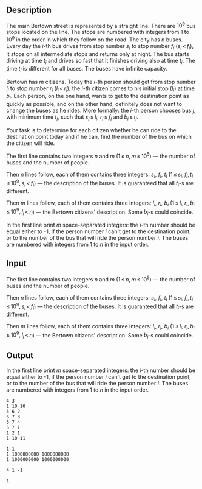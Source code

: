 ## Description

<div><p>The main Bertown street is represented by a straight line. There are <span class="tex-span">10<sup class="upper-index">9</sup></span> bus stops located on the line. The stops are numbered with integers from <span class="tex-span">1</span> to <span class="tex-span">10<sup class="upper-index">9</sup></span> in the order in which they follow on the road. The city has <span class="tex-span"><i>n</i></span> buses. Every day the <span class="tex-span"><i>i</i></span>-th bus drives from stop number <span class="tex-span"><i>s</i><sub class="lower-index"><i>i</i></sub></span> to stop number <span class="tex-span"><i>f</i><sub class="lower-index"><i>i</i></sub></span> (<span class="tex-span"><i>s</i><sub class="lower-index"><i>i</i></sub> &lt; <i>f</i><sub class="lower-index"><i>i</i></sub></span>), it stops on all intermediate stops and returns only at night. The bus starts driving at time <span class="tex-span"><i>t</i><sub class="lower-index"><i>i</i></sub></span> and drives so fast that it finishes driving also at time <span class="tex-span"><i>t</i><sub class="lower-index"><i>i</i></sub></span>. The time <span class="tex-span"><i>t</i><sub class="lower-index"><i>i</i></sub></span> is different for all buses. The buses have infinite capacity.</p><p>Bertown has <span class="tex-span"><i>m</i></span> citizens. Today the <span class="tex-span"><i>i</i></span>-th person should get from stop number <span class="tex-span"><i>l</i><sub class="lower-index"><i>i</i></sub></span> to stop number <span class="tex-span"><i>r</i><sub class="lower-index"><i>i</i></sub></span> (<span class="tex-span"><i>l</i><sub class="lower-index"><i>i</i></sub> &lt; <i>r</i><sub class="lower-index"><i>i</i></sub></span>); the <span class="tex-span"><i>i</i></span>-th citizen comes to his initial stop (<span class="tex-span"><i>l</i><sub class="lower-index"><i>i</i></sub></span>) at time <span class="tex-span"><i>b</i><sub class="lower-index"><i>i</i></sub></span>. Each person, on the one hand, wants to get to the destination point as quickly as possible, and on the other hand, definitely does not want to change the buses as he rides. More formally: the <span class="tex-span"><i>i</i></span>-th person chooses bus <span class="tex-span"><i>j</i></span>, with minimum time <span class="tex-span"><i>t</i><sub class="lower-index"><i>j</i></sub></span>, such that <span class="tex-span"><i>s</i><sub class="lower-index"><i>j</i></sub> ≤ <i>l</i><sub class="lower-index"><i>i</i></sub></span>, <span class="tex-span"><i>r</i><sub class="lower-index"><i>i</i></sub> ≤ <i>f</i><sub class="lower-index"><i>j</i></sub></span> and <span class="tex-span"><i>b</i><sub class="lower-index"><i>i</i></sub> ≤ <i>t</i><sub class="lower-index"><i>j</i></sub></span>. </p><p>Your task is to determine for each citizen whether he can ride to the destination point today and if he can, find the number of the bus on which the citizen will ride.</p></div><div class="input-specification"><p>The first line contains two integers <span class="tex-span"><i>n</i></span> and <span class="tex-span"><i>m</i></span> (<span class="tex-span">1 ≤ <i>n</i>, <i>m</i> ≤ 10<sup class="upper-index">5</sup></span>) — the number of buses and the number of people. </p><p>Then <span class="tex-span"><i>n</i></span> lines follow, each of them contains three integers: <span class="tex-span"><i>s</i><sub class="lower-index"><i>i</i></sub></span>, <span class="tex-span"><i>f</i><sub class="lower-index"><i>i</i></sub></span>, <span class="tex-span"><i>t</i><sub class="lower-index"><i>i</i></sub></span> (<span class="tex-span">1 ≤ <i>s</i><sub class="lower-index"><i>i</i></sub>, <i>f</i><sub class="lower-index"><i>i</i></sub>, <i>t</i><sub class="lower-index"><i>i</i></sub> ≤ 10<sup class="upper-index">9</sup>, <i>s</i><sub class="lower-index"><i>i</i></sub> &lt; <i>f</i><sub class="lower-index"><i>i</i></sub></span>) — the description of the buses. It is guaranteed that all <span class="tex-span"><i>t</i><sub class="lower-index"><i>i</i></sub></span>-s are different.</p><p>Then <span class="tex-span"><i>m</i></span> lines follow, each of them contains three integers: <span class="tex-span"><i>l</i><sub class="lower-index"><i>i</i></sub></span>, <span class="tex-span"><i>r</i><sub class="lower-index"><i>i</i></sub></span>, <span class="tex-span"><i>b</i><sub class="lower-index"><i>i</i></sub></span> (<span class="tex-span">1 ≤ <i>l</i><sub class="lower-index"><i>i</i></sub>, <i>r</i><sub class="lower-index"><i>i</i></sub>, <i>b</i><sub class="lower-index"><i>i</i></sub> ≤ 10<sup class="upper-index">9</sup>, <i>l</i><sub class="lower-index"><i>i</i></sub> &lt; <i>r</i><sub class="lower-index"><i>i</i></sub></span>) — the Bertown citizens' description. Some <span class="tex-span"><i>b</i><sub class="lower-index"><i>i</i></sub></span>-s could coincide.</p></div><div class="output-specification"><p>In the first line print <span class="tex-span"><i>m</i></span> space-separated integers: the <span class="tex-span"><i>i</i></span>-th number should be equal either to -1, if the person number <span class="tex-span"><i>i</i></span> can't get to the destination point, or to the number of the bus that will ride the person number <span class="tex-span"><i>i</i></span>. The buses are numbered with integers from <span class="tex-span">1</span> to <span class="tex-span"><i>n</i></span> in the input order.</p></div>

## Input

<p>The first line contains two integers <span class="tex-span"><i>n</i></span> and <span class="tex-span"><i>m</i></span> (<span class="tex-span">1 ≤ <i>n</i>, <i>m</i> ≤ 10<sup class="upper-index">5</sup></span>) — the number of buses and the number of people. </p><p>Then <span class="tex-span"><i>n</i></span> lines follow, each of them contains three integers: <span class="tex-span"><i>s</i><sub class="lower-index"><i>i</i></sub></span>, <span class="tex-span"><i>f</i><sub class="lower-index"><i>i</i></sub></span>, <span class="tex-span"><i>t</i><sub class="lower-index"><i>i</i></sub></span> (<span class="tex-span">1 ≤ <i>s</i><sub class="lower-index"><i>i</i></sub>, <i>f</i><sub class="lower-index"><i>i</i></sub>, <i>t</i><sub class="lower-index"><i>i</i></sub> ≤ 10<sup class="upper-index">9</sup>, <i>s</i><sub class="lower-index"><i>i</i></sub> &lt; <i>f</i><sub class="lower-index"><i>i</i></sub></span>) — the description of the buses. It is guaranteed that all <span class="tex-span"><i>t</i><sub class="lower-index"><i>i</i></sub></span>-s are different.</p><p>Then <span class="tex-span"><i>m</i></span> lines follow, each of them contains three integers: <span class="tex-span"><i>l</i><sub class="lower-index"><i>i</i></sub></span>, <span class="tex-span"><i>r</i><sub class="lower-index"><i>i</i></sub></span>, <span class="tex-span"><i>b</i><sub class="lower-index"><i>i</i></sub></span> (<span class="tex-span">1 ≤ <i>l</i><sub class="lower-index"><i>i</i></sub>, <i>r</i><sub class="lower-index"><i>i</i></sub>, <i>b</i><sub class="lower-index"><i>i</i></sub> ≤ 10<sup class="upper-index">9</sup>, <i>l</i><sub class="lower-index"><i>i</i></sub> &lt; <i>r</i><sub class="lower-index"><i>i</i></sub></span>) — the Bertown citizens' description. Some <span class="tex-span"><i>b</i><sub class="lower-index"><i>i</i></sub></span>-s could coincide.</p>

## Output

<p>In the first line print <span class="tex-span"><i>m</i></span> space-separated integers: the <span class="tex-span"><i>i</i></span>-th number should be equal either to -1, if the person number <span class="tex-span"><i>i</i></span> can't get to the destination point, or to the number of the bus that will ride the person number <span class="tex-span"><i>i</i></span>. The buses are numbered with integers from <span class="tex-span">1</span> to <span class="tex-span"><i>n</i></span> in the input order.</p>





```input1
4 3
1 10 10
5 6 2
6 7 3
5 7 4
5 7 1
1 2 1
1 10 11

```




```input2
1 1
1 1000000000 1000000000
1 1000000000 1000000000

```




```output1
4 1 -1

```




```output2
1

```


